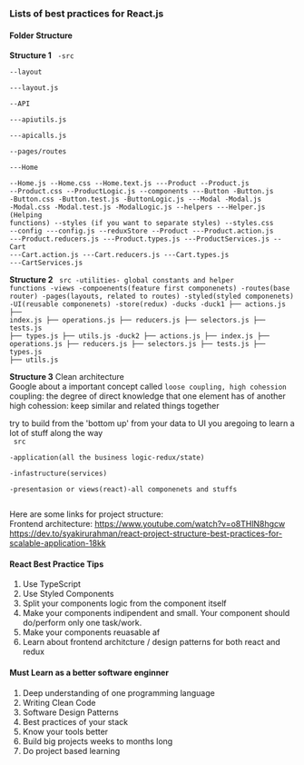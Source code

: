### Lists of best practices for React.js
#### Folder Structure

<b>Structure 1</b>
<code>
-src  
 --layout  
    ---layout.js  
 --API  
    ---apiutils.js  
    ---apicalls.js  
 --pages/routes  
    ---Home  
        --Home.js
        --Home.css
        --Home.text.js
    ---Product
        --Product.js
        --Product.css
        --ProductLogic.js
 --components
    ---Button
        -Button.js
        -Button.css
        -Button.test.js
        -ButtonLogic.js
    ---Modal
        -Modal.js
        -Modal.css
        -Modal.test.js
        -ModalLogic.js
 --helpers
    ---Helper.js (Helping functions)
 --styles (if you want to separate styles)
    --styles.css
 --config
    ---config.js
 --reduxStore
    --Product
        ---Product.action.js
        ---Product.reducers.js
        ---Product.types.js
        ---ProductServices.js
    --Cart
        ---Cart.action.js
        ---Cart.reducers.js
        ---Cart.types.js
        ---CartServices.js
</code>

<b>Structure 2</b>
<code>
src
-utilities- global constants and helper functions
-views
    -compoenents(feature first componenets)
    -routes(base router)
    -pages(layouts, related to routes)
    -styled(styled componenets)
    -UI(reusable componenets)
-store(redux)
    -ducks
        -duck1
            ├── actions.js
            ├── index.js
            ├── operations.js
            ├── reducers.js
            ├── selectors.js
            ├── tests.js
            ├── types.js
            ├── utils.js
        -duck2
            ├── actions.js
            ├── index.js
            ├── operations.js
            ├── reducers.js
            ├── selectors.js
            ├── tests.js
            ├── types.js
            ├── utils.js
</code>

<b>Structure 3</b>
Clean architecture  
Google about a important concept called `loose coupling, high cohession`  
coupling: the degree of direct knowledge that one element has of another  
high cohession: keep similar and related things together  

try to build from the 'bottom up' from your data to UI you aregoing to learn a lot of stuff along the way  
<code>
src  
    -application(all the business logic-redux/state)   
    -infastructure(services)   
    -presentasion or views(react)-all componenets and stuffs  
</code>

Here are some links for project structure:  
Frontend architecture: https://www.youtube.com/watch?v=o8THlN8hgcw  
https://dev.to/syakirurahman/react-project-structure-best-practices-for-scalable-application-18kk  

#### React Best Practice Tips
1. Use TypeScript
3. Use Styled Components
4. Split your components logic from the component itself
5. Make your components indipendent and small. Your component should do/perform only one task/work.
6. Make your components reuasable af
7. Learn about frontend architcture / design patterns for both react and redux


#### Must Learn as a better software enginner  

1. Deep understanding of one programming language  
2. Writing Clean Code
3. Software Design Patterns
4. Best practices of your stack
5. Know your tools better
6. Build big projects weeks to months long
7. Do project based learning 
